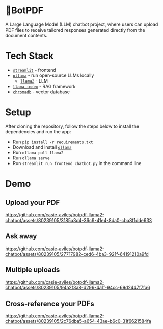 # 🤖BotPDF
A Large Language Model (LLM) chatbot project, where users can upload PDF files to receive tailored responses generated directly from the document contents.

# Tech Stack
- [`streamlit`](https://streamlit.io/) - frontend
- [`ollama`](https://ollama.com/) - run open-source LLMs locally
    - [`llama2`](https://huggingface.co/blog/llama2) - LLM
- [`llama_index`](https://www.llamaindex.ai/) - RAG framework
- [`chromadb`](https://www.trychroma.com/) - vector database

# Setup
After cloning the repository, follow the steps below to install the dependencies and run the app:
- Run `pip install -r requirements.txt`
- Download and install [`ollama`](https://ollama.com/download)
- Run `ollama pull llama2`
- Run `ollama serve`
- Run `streamlit run frontend_chatbot.py` in the command line

# Demo
## Upload your PDF
https://github.com/casie-aviles/botpdf-llama2-chatbot/assets/80239105/3185a3d4-36c9-41e4-8da0-cba8f1dde633
## Ask away
https://github.com/casie-aviles/botpdf-llama2-chatbot/assets/80239105/27717982-ced6-4ba3-921f-64191210a9fd
## Multiple uploads
https://github.com/casie-aviles/botpdf-llama2-chatbot/assets/80239105/94a2f3a8-d296-4a1f-94cc-69d2447f7fa6
## Cross-reference your PDFs
https://github.com/casie-aviles/botpdf-llama2-chatbot/assets/80239105/2c76dba5-a654-43ae-b6c0-31f6621584fa




